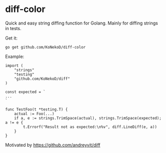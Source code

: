 # diff-color

Quick and easy string diffing function for Golang. Mainly for diffing strings in tests.

Get it:

    go get github.com/KoNekoD/diff-color

Example:

    import (
        "strings"
        "testing"
        "github.com/KoNekoD/diff"
    )

    const expected = `
    ...
    `

    func TestFoo(t *testing.T) {
        actual := Foo(...)
        if a, e := strings.TrimSpace(actual), strings.TrimSpace(expected); a != e {
            t.Errorf("Result not as expected:\n%v", diff.LineDiff(e, a))
        }
    }


Motivated by https://github.com/andreyvit/diff
